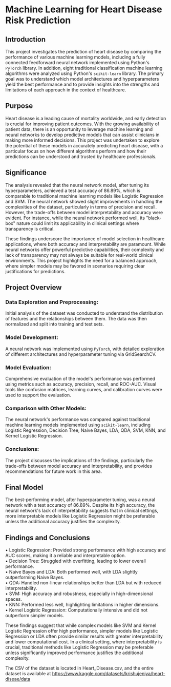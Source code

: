 # Machine Learning for Heart Disease Risk Prediction

## Introduction
This project investigates the prediction of heart disease by comparing the performance of various machine learning models, including a fully connected feedforward neural network implemented using Python's `PyTorch` library. In addition, eight traditional classification machine learning algorithms were analyzed using Python's `scikit-learn` library. The primary goal was to understand which model architectures and hyperparameters yield the best performance and to provide insights into the strengths and limitations of each approach in the context of healthcare. <br />

## Purpose
Heart disease is a leading cause of mortality worldwide, and early detection is crucial for improving patient outcomes. With the growing availability of patient data, there is an opportunity to leverage machine learning and neural networks to develop predictive models that can assist clinicians in making more informed decisions. This project was undertaken to explore the potential of these models in accurately predicting heart disease, with a particular focus on how different algorithms perform and how their predictions can be understood and trusted by healthcare professionals. <br />

## Significance
The analysis revealed that the neural network model, after tuning its hyperparameters, achieved a test accuracy of 86.89%, which is comparable to traditional machine learning models like Logistic Regression and SVM. The neural network showed slight improvements in handling the complexities of the dataset, particularly in terms of precision and recall. However, the trade-offs between model interpretability and accuracy were evident. For instance, while the neural network performed well, its "black-box" nature could limit its applicability in clinical settings where transparency is critical. <br />

These findings underscore the importance of model selection in healthcare applications, where both accuracy and interpretability are paramount. While neural networks offer powerful predictive capabilities, their complexity and lack of transparency may not always be suitable for real-world clinical environments. This project highlights the need for a balanced approach, where simpler models may be favored in scenarios requiring clear justifications for predictions. <br />

## Project Overview
### Data Exploration and Preprocessing:
Initial analysis of the dataset was conducted to understand the distribution of features and the relationships between them. The data was then normalized and split into training and test sets. <br />

### Model Development:
A neural network was implemented using `PyTorch`, with detailed exploration of different architectures and hyperparameter tuning via GridSearchCV. <br />

### Model Evaluation:
Comprehensive evaluation of the model's performance was performed using metrics such as accuracy, precision, recall, and ROC-AUC. Visual tools like confusion matrices, learning curves, and calibration curves were used to support the evaluation. <br />

### Comparison with Other Models:
The neural network's performance was compared against traditional machine learning models implemented using `scikit-learn`, including Logistic Regression, Decision Tree, Naive Bayes, LDA, QDA, SVM, KNN, and Kernel Logistic Regression. <br />

### Conclusions:
The project discusses the implications of the findings, particularly the trade-offs between model accuracy and interpretability, and provides recommendations for future work in this area. <br />

## Final Model
The best-performing model, after hyperparameter tuning, was a neural network with a test accuracy of 86.89%. Despite its high accuracy, the neural network's lack of interpretability suggests that in clinical settings, more interpretable models like Logistic Regression might be preferable unless the additional accuracy justifies the complexity.

## Findings and Conclusions
• Logistic Regression: Provided strong performance with high accuracy and AUC scores, making it a reliable and interpretable option. <br />
• Decision Tree: Struggled with overfitting, leading to lower overall performance. <br />
• Naive Bayes and LDA: Both performed well, with LDA slightly outperforming Naive Bayes. <br />
• QDA: Handled non-linear relationships better than LDA but with reduced interpretability. <br />
• SVM: High accuracy and robustness, especially in high-dimensional spaces. <br />
• KNN: Performed less well, highlighting limitations in higher dimensions. <br />
• Kernel Logistic Regression: Computationally intensive and did not outperform simpler models. <br />

These findings suggest that while complex models like SVM and Kernel Logistic Regression offer high performance, simpler models like Logistic Regression or LDA often provide similar results with greater interpretability and lower computational cost. In a clinical setting, where interpretability is crucial, traditional methods like Logistic Regression may be preferable unless significantly improved performance justifies the additional complexity. <br />

The CSV of the dataset is located in Heart_Disease.csv, and the entire dataset is available at https://www.kaggle.com/datasets/krishujeniya/heart-diseae/data





